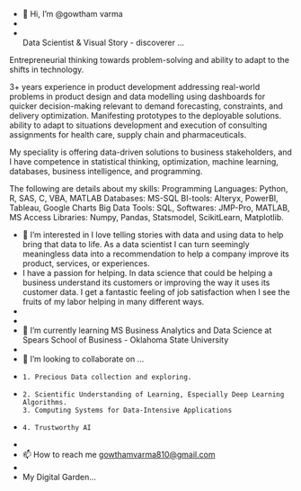 - 👋 Hi, I’m @gowtham varma
- 
- <br>
      Data Scientist & Visual Story - discoverer ...

Entrepreneurial thinking towards problem-solving and ability to adapt to the shifts in technology. 

3+ years experience in product development addressing real-world problems in product design and data modelling using dashboards for quicker decision-making relevant to demand forecasting, constraints, and delivery optimization. Manifesting prototypes to the deployable solutions. ability to adapt to situations development and execution of consulting assignments for health care, supply chain and pharmaceuticals.

My speciality is offering data-driven solutions to business stakeholders, and I have competence in statistical thinking, optimization, machine learning, databases, business intelligence, and programming.

The following are details about my skills:
Programming Languages: Python, R, SAS, C, VBA, MATLAB
Databases: MS-SQL
BI-tools: Alteryx, PowerBI, Tableau, Google Charts
Big Data Tools: SQL,
Softwares: JMP-Pro, MATLAB, MS Access
Libraries: Numpy, Pandas, Statsmodel, ScikitLearn, Matplotlib.
<br>

- 👀 I’m interested in I love telling stories with data and using data to help bring that data to life. As a data scientist I can turn seemingly meaningless data into a recommendation to help a company improve its product, services, or experiences.
- I have a passion for helping. In data science that could be helping a business understand its customers or improving the way it uses its customer data. I get a fantastic feeling of job satisfaction when I see the fruits of my labor helping in many different ways.
- <br>
- <br>
- 🌱 I’m currently learning MS Business Analytics and Data Science at Spears School of Business - Oklahoma State University
- <br>
- 💞️ I’m looking to collaborate on ...
-     1. Precious Data collection and exploring.
-     2. Scientific Understanding of Learning, Especially Deep Learning Algorithms.
      3. Computing Systems for Data-Intensive Applications
-     4. Trustworthy AI
- <br>
- 📫 How to reach me gowthamvarma810@gmail.com
- <br>
- My Digital Garden... 


<!---
gowthamvarm/gowthamvarm is a ✨ special ✨ repository because its `README.md` (this file) appears on your GitHub profile.
You can click the Preview link to take a look at your changes.
--->
